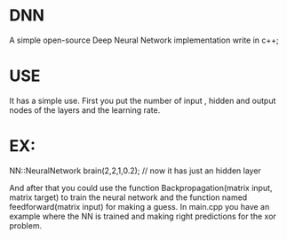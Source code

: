 # DNN
A simple open-source Deep Neural Network implementation write in c++;


# USE
It has a simple use.
First you put the number of input , hidden and output nodes of the layers and the learning rate. 
# EX:
NN::NeuralNetwork brain(2,2,1,0.2); // now it has just an hidden layer 

And after that you could use the function Backpropagation(matrix input, matrix target) to train the neural network and the function named feedforward(matrix input) for making a guess.
In main.cpp you have an example where the NN is trained and making right predictions for the xor problem.
